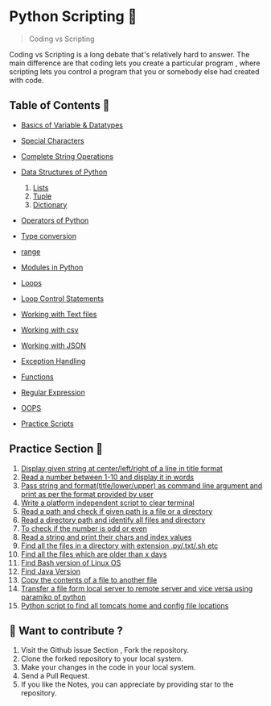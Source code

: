 # Python Scripting 🐍

> Coding vs Scripting <br>

Coding vs Scripting is a long debate that's relatively hard to answer. The main difference are that coding lets you create a particular program , where scripting lets you control a program that you or somebody else had created with code.

## Table of Contents 📄

* [Basics of Variable & Datatypes](./variable/)
* [Special Characters](./Special_Character/)
* [Complete String Operations](./Strings/)
* [Data Structures of Python]()

    1. [Lists](./Lists/)
    2. [Tuple](./tuple/)
    3. [Dictionary](./Dictionaries/)

* [Operators of Python](./Operators/)
* [Type conversion](./type_conversion/)
* [range](./range()/)
* [Modules in Python](./Modules-in-python/)
* [Loops](./Loops/)
* [Loop Control Statements](./Loop_control_statements/)
* [Working with Text files](./working_with_text_files/)
* [Working with csv](./working-with-csv/)
* [Working with JSON](./working_with_json_files/)
* [Exception Handling](./Exception_Handling/)
* [Functions](./Functions/)
* [Regular Expression](./RegEx/)
* [OOPS](./OOPS/)
* [Practice Scripts](./Practice/)


## Practice Section 🚧
1. [Display given string at center/left/right of a line in title format](./Practice/Display-string-left-right-center.py)
2. [Read a number between 1-10 and display it in words](./Practice/Read-num-1to10.py)
3. [Pass string and format(title/lower/upper) as command line argument and print as per the format provided by user](./Practice/string-argv-format.py)
4. [Write a platform independent script to clear terminal](./Practice/clear-terminal.py)
5. [Read a path and check if given path is a file or a directory](./Practice/check-path-file-dir.py)
6. [Read a directory path and identify all files and directory](./Practice/check-all-dir-file.py)
7. [To check if the number is odd or even](./Practice/odd-even.py)
8. [Read a string and print their chars and index values](./Practice/char-index-value.py)
9. [Find all the files in a directory with extension .py/.txt/.sh etc](./Practice/find-files-extension.py)
10. [Find all the files which are older than x days](./Practice/del-older-files.py)
11. [Find Bash version of Linux OS](./Practice/bash-version.py)
12. [Find Java Version](./Practice/get-java-version.py)
13. [Copy the contents of a file to another file](./Practice/copy-content.py)
14. [Transfer a file form local server to remote server and vice versa using paramiko of python](./Practice/Paramiko-transfer-download-remote-server.py)
15. [Python script to find all tomcats home and config file locations](./Practice/tomcat-config-file-location.py)


## 📝 Want to contribute ?


1. Visit the Github issue Section , Fork the repository. 
2. Clone the forked repository to your local system.
3. Make your changes in the code in your local system.
4. Send a Pull Request.
5. If you like the Notes, you can appreciate by providing star to the repository.
